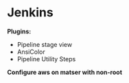 # Jenkins

**Plugins:**
* Pipeline stage view
* AnsiColor
* Pipeline Utility Steps

**Configure aws on matser with non-root**